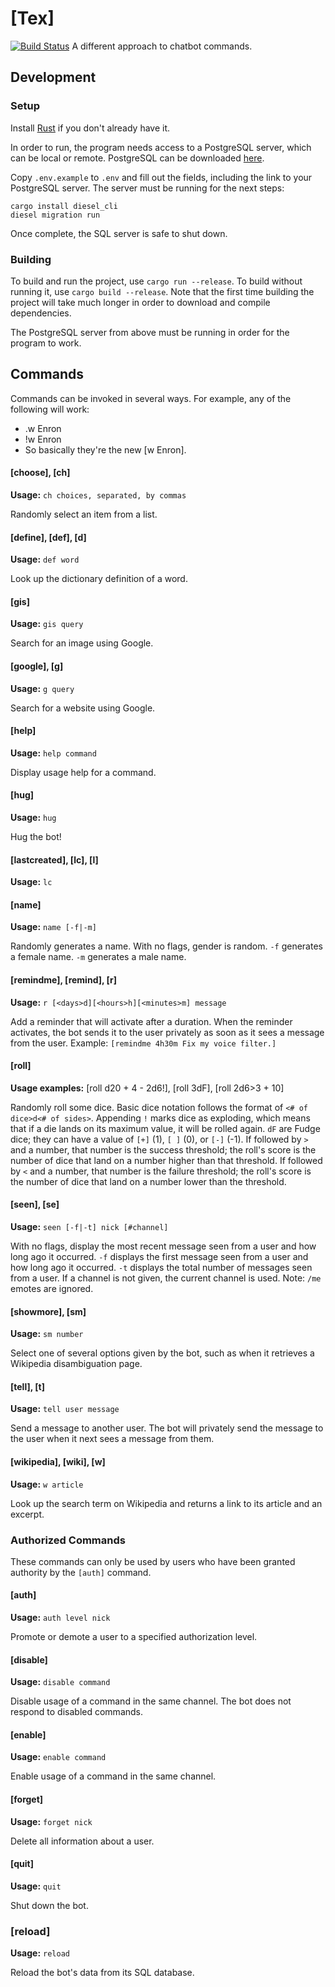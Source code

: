 # [Tex]
[![Build Status](https://travis-ci.org/jnbooth/tex.svg?branch=master)](https://travis-ci.org/jnbooth/tex)
A different approach to chatbot commands.

## Development

### Setup

Install [Rust](https://www.rust-lang.org/tools/install) if you don't already have it.

In order to run, the program needs access to a PostgreSQL server, which can be local or remote. PostgreSQL can be downloaded [here](https://www.postgresql.org/download/).

Copy `.env.example` to `.env` and fill out the fields, including the link to your PostgreSQL server. The server must be running for the next steps:

~~~
cargo install diesel_cli
diesel migration run
~~~

Once complete, the SQL server is safe to shut down.

### Building

To build and run the project, use `cargo run --release`. To build without running it, use `cargo build --release`. Note that the first time building the project will take much longer in order to download and compile dependencies. 

The PostgreSQL server from above must be running in order for the program to work.

## Commands

Commands can be invoked in several ways. For example, any of the following will work:

* .w Enron
* !w Enron
* So basically they're the new [w Enron].

#### [choose], [ch]

__Usage:__ `ch choices, separated, by commas`

Randomly select an item from a list.

#### [define], [def], [d]

__Usage:__ `def word`

Look up the dictionary definition of a word.

#### [gis]

__Usage:__ `gis query`

Search for an image using Google.

#### [google], [g]

__Usage:__ `g query`

Search for a website using Google.

#### [help]

__Usage:__ `help command`

Display usage help for a command.

#### [hug]

__Usage:__ `hug`

Hug the bot!

#### [lastcreated], [lc], [l]

__Usage:__ `lc`

#### [name]

__Usage:__ `name [-f|-m]`

Randomly generates a name. With no flags, gender is random. `-f` generates a female name. `-m` generates a male name.

#### [remindme], [remind], [r]

__Usage:__ `r [<days>d][<hours>h][<minutes>m] message`

Add a reminder that will activate after a duration. When the reminder activates, the bot sends it to the user privately as soon as it sees a message from the user. Example: `[remindme 4h30m Fix my voice filter.]`

#### [roll]

__Usage examples:__ [roll d20 + 4 - 2d6!], [roll 3dF], [roll 2d6>3 + 10]

Randomly roll some dice. Basic dice notation follows the format of `<# of dice>d<# of sides>`. Appending `!` marks dice as exploding, which means that if a die lands on its maximum value, it will be rolled again. `dF` are Fudge dice; they can have a value of `[+]` (1), `[ ]` (0), or `[-]` (-1). If followed by `>` and a number, that number is the success threshold; the roll's score is the number of dice that land on a number higher than that threshold. If followed by `<` and a number, that number is the failure threshold; the roll's score is the number of dice that land on a number lower than the threshold.

#### [seen], [se]

__Usage:__ `seen [-f|-t] nick [#channel]`

With no flags, display the most recent message seen from a user and how long ago it occurred. `-f` displays the first message seen from a user and how long ago it occurred. `-t` displays the total number of messages seen from a user. If a channel is not given, the current channel is used. Note: `/me` emotes are ignored.

#### [showmore], [sm]

__Usage:__ `sm number`

Select one of several options given by the bot, such as when it retrieves a Wikipedia disambiguation page.

#### [tell], [t]

__Usage:__ `tell user message`

Send a message to another user. The bot will privately send the message to the user when it next sees a message from them.

#### [wikipedia], [wiki], [w]

__Usage:__ `w article`

Look up the search term on Wikipedia and returns a link to its article and an excerpt.

### Authorized Commands

These commands can only be used by users who have been granted authority by the `[auth]` command.

####  [auth]

__Usage:__ `auth level nick`

Promote or demote a user to a specified authorization level.

#### [disable]

__Usage:__ `disable command`

Disable usage of a command in the same channel. The bot does not respond to disabled commands.

#### [enable]

__Usage:__ `enable command`

Enable usage of a command in the same channel.

#### [forget]

__Usage:__ `forget nick`

Delete all information about a user.

#### [quit]

__Usage:__ `quit`

Shut down the bot.

### [reload]

__Usage:__ `reload`

Reload the bot's data from its SQL database.
